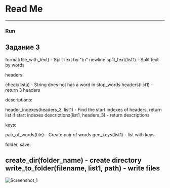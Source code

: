 # Read Me


---
### Run

Задание 3
---
format(file_with_text) -  Split text by "\n" newline
split_text(list1) - Split text by words

headers:

check(lista) - String does not has a word in stop_words
headers(list1) - return 3 headers

descriptions:

header_indexes(headers_3, list1) - Find the start indexes of headers, return list if start indexes
descriptions(list1, headers_3) - return descriptions

keys:

pair_of_words(file) - Create pair of words
gen_keys(list1) - list with keys

folder, save:

create_dir(folder_name) - create directory 
write_to_folder(filename, list1, path) - write files
---

![Screenshot_1](https://user-images.githubusercontent.com/48917675/80998704-3cd1a700-8df8-11ea-851d-54a58dfbb384.jpg)
